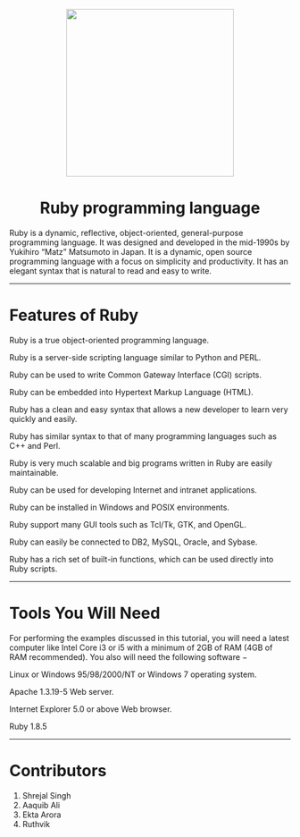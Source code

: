 <p align="center">
  <img src="https://user-images.githubusercontent.com/84700316/137276178-585fdf5c-16dd-4a2b-82c1-822eb55bd9aa.png" width=300px>
  </p>


<h1 align="center"> Ruby programming language </h1>

Ruby is a dynamic, reflective, object-oriented, general-purpose programming language. It was designed and developed in the mid-1990s by Yukihiro “Matz” Matsumoto in Japan. It is a dynamic, open source programming language with a focus on simplicity and productivity. It has an elegant syntax that is natural to read and easy to write.

---

# Features of Ruby

Ruby is a true object-oriented programming language.

Ruby is a server-side scripting language similar to Python and PERL.

Ruby can be used to write Common Gateway Interface (CGI) scripts.

Ruby can be embedded into Hypertext Markup Language (HTML).

Ruby has a clean and easy syntax that allows a new developer to learn very quickly and easily.

Ruby has similar syntax to that of many programming languages such as C++ and Perl.

Ruby is very much scalable and big programs written in Ruby are easily maintainable.

Ruby can be used for developing Internet and intranet applications.

Ruby can be installed in Windows and POSIX environments.

Ruby support many GUI tools such as Tcl/Tk, GTK, and OpenGL.

Ruby can easily be connected to DB2, MySQL, Oracle, and Sybase.

Ruby has a rich set of built-in functions, which can be used directly into Ruby scripts.


---


# Tools You Will Need

For performing the examples discussed in this tutorial, you will need a latest computer like Intel Core i3 or i5 with a minimum of 2GB of RAM (4GB of RAM recommended). You also will need the following software −

Linux or Windows 95/98/2000/NT or Windows 7 operating system.

Apache 1.3.19-5 Web server.

Internet Explorer 5.0 or above Web browser.

Ruby 1.8.5

---


# Contributors
1. Shrejal Singh
2. Aaquib Ali
3. Ekta Arora
4. Ruthvik

